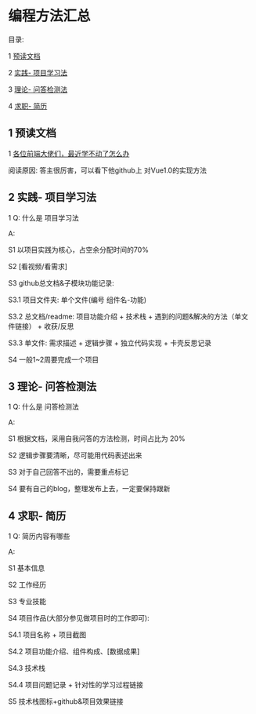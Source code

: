 ﻿# 编程方法汇总

目录:

1 [预读文档](#1)

2 [实践- 项目学习法](#2)

3 [理论- 问答检测法](#3)

4 [求职- 简历](#4)


## <span id="1">1 预读文档 </span>


1 [各位前端大佬们，最近学不动了怎么办](https://www.zhihu.com/question/314536318)

阅读原因: 答主很厉害，可以看下他github上 对Vue1.0的实现方法





## <span id="2"> 2 实践- 项目学习法 </span>

1 Q: 什么是 项目学习法

A:

S1 以项目实践为核心，占空余分配时间的70%

S2 [看视频/看需求]

S3 github总文档&子模块功能记录:

  S3.1 项目文件夹:  单个文件(编号 组件名-功能)

  S3.2 总文档/readme:  项目功能介绍 + 技术栈 + 遇到的问题&解决的方法（单文件链接） + 收获/反思

  S3.3 单文件: 需求描述 + 逻辑步骤 + 独立代码实现 + 卡壳反思记录


S4 一般1~2周要完成一个项目


## <span id="3"> 3 理论- 问答检测法 </span>

1 Q: 什么是 问答检测法

A:

S1 根据文档，采用自我问答的方法检测，时间占比为 20%

S2 逻辑步骤要清晰，尽可能用代码表述出来

S3 对于自己回答不出的，需要重点标记

S4 要有自己的blog，整理发布上去，一定要保持跟新



## <span id="4"> 4 求职- 简历 </span>

1 Q: 简历内容有哪些

A:

S1 基本信息

S2 工作经历

S3 专业技能

S4 项目作品(大部分参见做项目时的工作即可):

  S4.1 项目名称 + 项目截图

  S4.2 项目功能介绍、组件构成、[数据成果]

  S4.3 技术栈

  S4.4 项目问题记录 + 针对性的学习过程链接


S5 技术栈图标+github&项目效果链接













